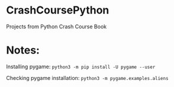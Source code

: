 # CrashCoursePython
Projects from Python Crash Course Book

# Notes:

Installing pygame:
```python3 -m pip install -U pygame --user```

Checking pygame installation:
```python3 -m pygame.examples.aliens```
